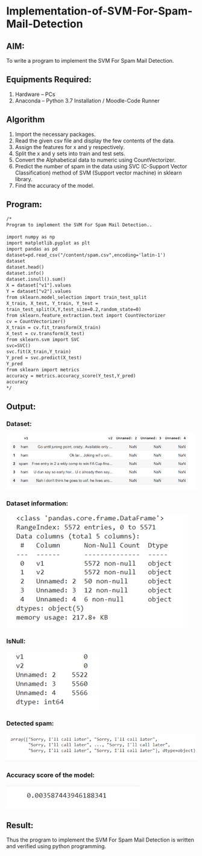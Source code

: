 # Implementation-of-SVM-For-Spam-Mail-Detection

## AIM:
To write a program to implement the SVM For Spam Mail Detection.

## Equipments Required:
1. Hardware – PCs
2. Anaconda – Python 3.7 Installation / Moodle-Code Runner

## Algorithm
1. Import the necessary packages.
2. Read the given csv file and display the few contents of the data.
3. Assign the features for x and y respectively.
4. Split the x and y sets into train and test sets.
5. Convert the Alphabetical data to numeric using CountVectorizer.
6. Predict the number of spam in the data using SVC (C-Support Vector Classification) method of SVM (Support vector machine) in sklearn library.
7. Find the accuracy of the model.

## Program:
```PY
/*
Program to implement the SVM For Spam Mail Detection..

import numpy as np
import matplotlib.pyplot as plt
import pandas as pd
dataset=pd.read_csv("/content/spam.csv",encoding='latin-1')
dataset
dataset.head()
dataset.info()
dataset.isnull().sum()
X = dataset["v1"].values
Y = dataset["v2"].values
from sklearn.model_selection import train_test_split
X_train, X_test, Y_train, Y_test = train_test_split(X,Y,test_size=0.2,random_state=0)
from sklearn.feature_extraction.text import CountVectorizer
cv = CountVectorizer()
X_train = cv.fit_transform(X_train)
X_test = cv.transform(X_test)
from sklearn.svm import SVC
svc=SVC()
svc.fit(X_train,Y_train)
Y_pred = svc.predict(X_test)
Y_pred
from sklearn import metrics
accuracy = metrics.accuracy_score(Y_test,Y_pred)
accuracy
*/
```

## Output:
### Dataset:
![SVM For Spam Mail Detection](O1.png)
### Dataset information:
![SVM For Spam Mail Detection](O2.png)
### IsNull:
![SVM For Spam Mail Detection](O3.png)
### Detected spam:
![SVM For Spam Mail Detection](O4.png)
### Accuracy score of the model:
![SVM For Spam Mail Detection](O5.png)

## Result:
Thus the program to implement the SVM For Spam Mail Detection is written and verified using python programming.
